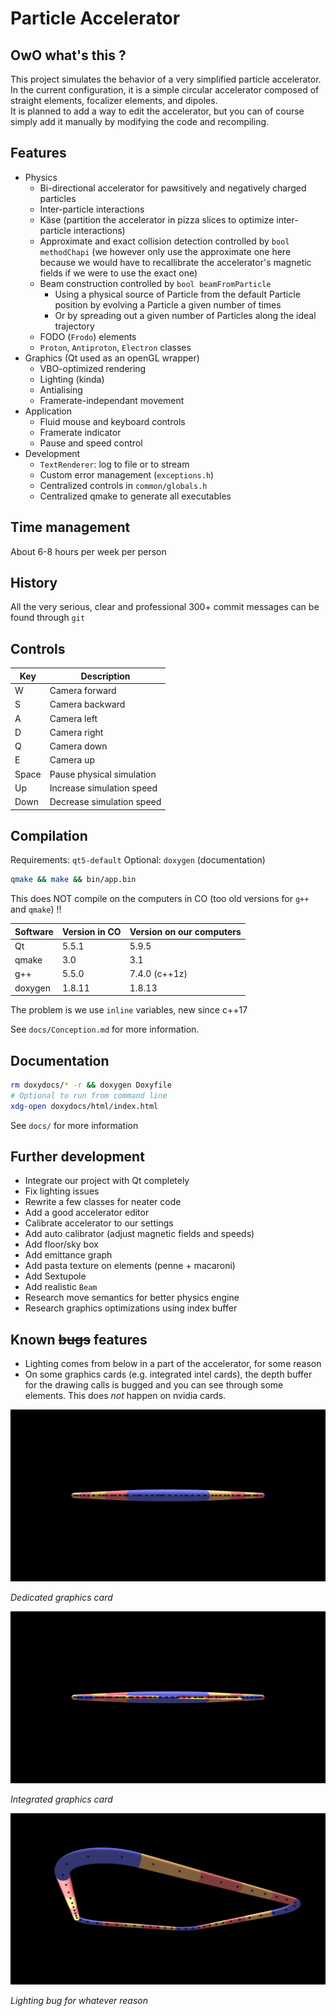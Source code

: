 # Particle Accelerator

## OwO what's this ?

This project simulates the behavior of a very simplified particle accelerator.\
In the current configuration, it is a simple circular accelerator composed of straight elements, focalizer elements, and dipoles.\
It is planned to add a way to edit the accelerator, but you can of course simply add it manually by modifying the code and recompiling.

## Features

- Physics
	- Bi-directional accelerator for pawsitively and negatively charged particles
	- Inter-particle interactions
	- Käse (partition the accelerator in pizza slices to optimize inter-particle interactions)
	- Approximate and exact collision detection controlled by `bool methodChapi` (we however only use the approximate one here because we would have to recallibrate the accelerator's magnetic fields if we were to use the exact one)
	- Beam construction controlled by `bool beamFromParticle`
		- Using a physical source of Particle from the default Particle position by evolving a Particle a given number of times
		- Or by spreading out a given number of Particles along the ideal trajectory
	- FODO (`Frodo`) elements
	- `Proton`, `Antiproton`, `Electron` classes
- Graphics (Qt used as an openGL wrapper)
	- VBO-optimized rendering
	- Lighting (kinda)
	- Antialising
	- Framerate-independant movement
- Application
	- Fluid mouse and keyboard controls
	- Framerate indicator
	- Pause and speed control
- Development
	- `TextRenderer`: log to file or to stream
	- Custom error management (`exceptions.h`)
	- Centralized controls in `common/globals.h`
	- Centralized qmake to generate all executables

## Time management

About 6-8 hours per week per person

## History

All the very serious, clear and professional 300+ commit messages can be found through `git`

## Controls

| Key | Description |
| --- | --- |
| W | Camera forward |
| S | Camera backward |
| A | Camera left |
| D | Camera right |
| Q | Camera down |
| E | Camera up |
| Space | Pause physical simulation |
| Up | Increase simulation speed |
| Down | Decrease simulation speed |

## Compilation

Requirements: `qt5-default`
Optional: `doxygen` (documentation)

```sh
qmake && make && bin/app.bin
```

This does NOT compile on the computers in CO (too old versions for `g++` and `qmake`) !!

| Software | Version in CO | Version on our computers |
| --- | --- | --- |
| Qt | 5.5.1 | 5.9.5 |
| qmake | 3.0 | 3.1 |
| g++ | 5.5.0 | 7.4.0 (c++1z) |
| doxygen | 1.8.11 | 1.8.13 |

The problem is we use `inline` variables, new since c++17

See `docs/Conception.md` for more information.

## Documentation

```sh
rm doxydocs/* -r && doxygen Doxyfile
# Optional to run from command line
xdg-open doxydocs/html/index.html
```

See `docs/` for more information

## Further development

- Integrate our project with Qt completely
- Fix lighting issues
- Rewrite a few classes for neater code
- Add a good accelerator editor
- Calibrate accelerator to our settings
- Add auto calibrator (adjust magnetic fields and speeds)
- Add floor/sky box
- Add emittance graph
- Add pasta texture on elements (penne + macaroni)
- Add Sextupole
- Add realistic `Beam`
- Research move semantics for better physics engine
- Research graphics optimizations using index buffer

## Known ~~bugs~~ features

- Lighting comes from below in a part of the accelerator, for some reason
- On some graphics cards (e.g. integrated intel cards), the depth buffer for the drawing calls is bugged and you can see through some elements. This does _not_ happen on nvidia cards.

![OpenGL 3.3.0 NVIDIA 390.116 ( CoreProfile )](assets/nvidia_card.png)

_Dedicated graphics card_

![OpenGL 4.5 (Core Profile) Mesa 18.2.8 ( CoreProfile )](assets/integrated_card.png)

_Integrated graphics card_

![Lighting bug](assets/lighting_bug.png)

_Lighting bug for whatever reason_
